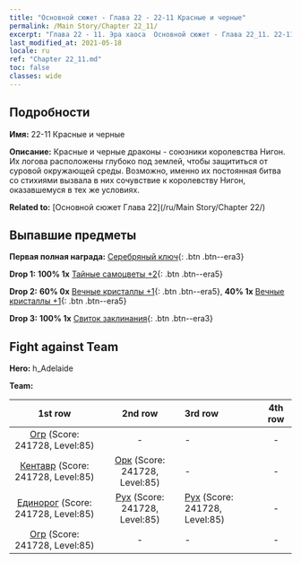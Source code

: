 ```yaml
---
title: "Основной сюжет - Глава 22 - 22-11 Красные и черные"
permalink: /Main Story/Chapter 22_11/
excerpt: "Глава 22 - 11. Эра хаоса  Основной сюжет - Глава 22_11. 22-11 Красные и черные"
last_modified_at: 2021-05-18
locale: ru
ref: "Chapter 22_11.md"
toc: false
classes: wide
---
```


## Подробности

 **Имя:** 22-11 Красные и черные

 **Описание:** Красные и черные драконы - союзники королевства Нигон. Их логова расположены глубоко под землей, чтобы защититься от суровой окружающей среды. Возможно, именно их постоянная битва со стихиями вызвала в них сочувствие к королевству Нигон, оказавшемуся в тех же условиях.

 **Related to:** [Основной сюжет Глава 22](/ru/Main Story/Chapter 22/)

## Выпавшие предметы

 **Первая полная награда:** [Серебряный ключ](/ItemsRU/con_693/){: .btn .btn--era3}

 **Drop 1:** **100% 1x** [Тайные самоцветы +2](/ItemsRU/mat_79/){: .btn .btn--era5}

 **Drop 2:** **60% 0x** [Вечные кристаллы +1](/ItemsRU/mat_73/){: .btn .btn--era5}, **40% 1x** [Вечные кристаллы +1](/ItemsRU/mat_73/){: .btn .btn--era5}

 **Drop 3:** **100% 1x** [Свиток заклинания](/ItemsRU/con_694/){: .btn .btn--era3}


## Fight against Team
 **Hero:** h_Adelaide

 **Team:**


  | 1st row | 2nd row | 3rd row | 4th row |
  |:----:|:----:|:----|:----:|
  | [Огр](/ru/units/Ogre/) (Score: 241728, Level:85)  | - | - | - |
  | [Кентавр](/ru/units/Centaur/) (Score: 241728, Level:85)  | [Орк](/ru/units/Orc/) (Score: 241728, Level:85)  | - | - |
  | [Единорог](/ru/units/Unicorn/) (Score: 241728, Level:85)  | [Рух](/ru/units/Roc/) (Score: 241728, Level:85)  | [Рух](/ru/units/Roc/) (Score: 241728, Level:85)  | - |
  | [Огр](/ru/units/Ogre/) (Score: 241728, Level:85)  | - | - | - |


